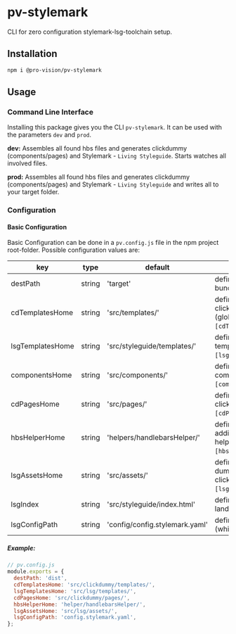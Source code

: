 # pv-stylemark

CLI for zero configuration stylemark-lsg-toolchain setup.

## Installation

```sh
npm i @pro-vision/pv-stylemark
```

## Usage

### Command Line Interface
Installing this package gives you the CLI `pv-stylemark`. It can be used with the parameters `dev` and `prod`. 

**dev:**
Assembles all found hbs files and generates clickdummy (components/pages) and Stylemark - `Living Styleguide`. Starts watches all involved files.

**prod:**
Assembles all found hbs files and generates clickdummy (components/pages) and Stylemark - `Living Styleguide` and writes all to your target folder.


### Configuration

#### Basic Configuration
Basic Configuration can be done in a `pv.config.js` file in the npm project root-folder. Possible configuration values are:

| key               | type    | default                         |          usage                |
| -------------     | ------  | --------                        | ----------------------------- |
| destPath          | string  | 'target'                        | defines where to put bundled files |
| cdTemplatesHome   | string  | 'src/templates/'                | defines homefolder of clickdummy-templates (glob: `[cdTemplatesHome]**/*.hbs`) |
| lsgTemplatesHome  | string  | 'src/styleguide/templates/'     | defines homefolder of lsg-templates (glob: `[lsgTemplatesHome]**/*.hbs`) |
| componentsHome    | string  | 'src/components/'               | defines homefolder of components (glob: `[componentsHome]**/*.hbs`) |
| cdPagesHome       | string  | 'src/pages/'                    | defines homefolder of clickdummy-pages (glob: `[cdPagesHome]**/*.hbs`) |
| hbsHelperHome     | string  | 'helpers/handlebarsHelper/'     | defines homefolder of additional handlebars-helpers (glob: `[hbsHelperHome]*.js`) |
| lsgAssetsHome     | string  | 'src/assets/'                   | defines homefolder of dummy assets used in lsg an clickdummy (glob: `[lsgAssetsHome]**/*.js`) |
| lsgIndex          | string  | 'src/styleguide/index.html'     | defines path to styleguide landing page html file |
| lsgConfigPath     | string  | 'config/config.stylemark.yaml'  | defines path to lsg config file (which is required) |

##### Example:

```js
// pv.config.js
module.exports = {
  destPath: 'dist',
  cdTemplatesHome: 'src/clickdummy/templates/',
  lsgTemplatesHome: 'src/lsg/templates/',
  cdPagesHome: 'src/clickdummy/pages/',
  hbsHelperHome: 'helper/handlebarsHelper/',
  lsgAssetsHome: 'src/lsg/assets/',
  lsgConfigPath: 'config.stylemark.yaml',
};
```